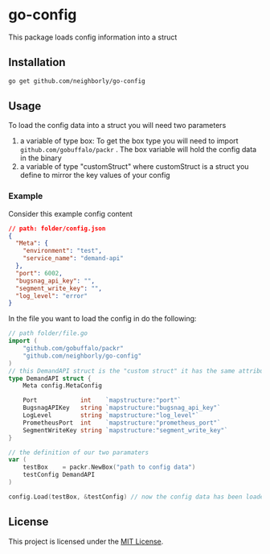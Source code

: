 
# go-config

This package loads config information into a struct 


## Installation

```sh
go get github.com/neighborly/go-config
```

## Usage

To load the config data into a struct you will need two parameters 

1) a variable of type box:   To get the box type you will need to import ``` github.com/gobuffalo/packr``` . The box variable will hold the config data in the binary 
2) a variable of type "customStruct" where customStruct is a struct you define to mirror the key values of your config   


### Example  

Consider this example config content  


```json 
// path: folder/config.json 
{
  "Meta": {
    "environment": "test",
    "service_name": "demand-api"
  },
  "port": 6002,
  "bugsnag_api_key": "",
  "segment_write_key": "",
  "log_level": "error"
}
``` 

In the file you want to load the config in do the following: 

```go 
// path folder/file.go 
import (
	"github.com/gobuffalo/packr"
	"github.com/neighborly/go-config"
)
// this DemandAPI struct is the "custom struct" it has the same attributes that mirror the config json above
type DemandAPI struct {
	Meta config.MetaConfig

	Port            int    `mapstructure:"port"`
	BugsnagAPIKey   string `mapstructure:"bugsnag_api_key"`
	LogLevel        string `mapstructure:"log_level"`
	PrometheusPort  int    `mapstructure:"prometheus_port"`
	SegmentWriteKey string `mapstructure:"segment_write_key"`
}

// the definition of our two paramaters
var (
	testBox    = packr.NewBox("path to config data")
	testConfig DemandAPI
)

config.Load(testBox, &testConfig) // now the config data has been loaded into testConfig 
```



## License

This project is licensed under the [MIT License](LICENSE.md).




